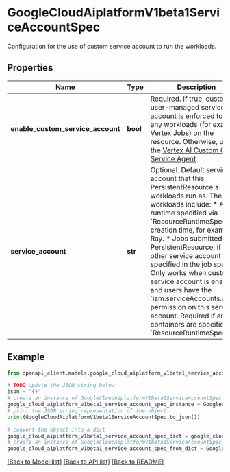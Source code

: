 # GoogleCloudAiplatformV1beta1ServiceAccountSpec

Configuration for the use of custom service account to run the workloads.

## Properties

Name | Type | Description | Notes
------------ | ------------- | ------------- | -------------
**enable_custom_service_account** | **bool** | Required. If true, custom user-managed service account is enforced to run any workloads (for example, Vertex Jobs) on the resource. Otherwise, uses the [Vertex AI Custom Code Service Agent](https://cloud.google.com/vertex-ai/docs/general/access-control#service-agents). | [optional] 
**service_account** | **str** | Optional. Default service account that this PersistentResource&#39;s workloads run as. The workloads include: * Any runtime specified via &#x60;ResourceRuntimeSpec&#x60; on creation time, for example, Ray. * Jobs submitted to PersistentResource, if no other service account specified in the job specs. Only works when custom service account is enabled and users have the &#x60;iam.serviceAccounts.actAs&#x60; permission on this service account. Required if any containers are specified in &#x60;ResourceRuntimeSpec&#x60;. | [optional] 

## Example

```python
from openapi_client.models.google_cloud_aiplatform_v1beta1_service_account_spec import GoogleCloudAiplatformV1beta1ServiceAccountSpec

# TODO update the JSON string below
json = "{}"
# create an instance of GoogleCloudAiplatformV1beta1ServiceAccountSpec from a JSON string
google_cloud_aiplatform_v1beta1_service_account_spec_instance = GoogleCloudAiplatformV1beta1ServiceAccountSpec.from_json(json)
# print the JSON string representation of the object
print(GoogleCloudAiplatformV1beta1ServiceAccountSpec.to_json())

# convert the object into a dict
google_cloud_aiplatform_v1beta1_service_account_spec_dict = google_cloud_aiplatform_v1beta1_service_account_spec_instance.to_dict()
# create an instance of GoogleCloudAiplatformV1beta1ServiceAccountSpec from a dict
google_cloud_aiplatform_v1beta1_service_account_spec_from_dict = GoogleCloudAiplatformV1beta1ServiceAccountSpec.from_dict(google_cloud_aiplatform_v1beta1_service_account_spec_dict)
```
[[Back to Model list]](../README.md#documentation-for-models) [[Back to API list]](../README.md#documentation-for-api-endpoints) [[Back to README]](../README.md)


